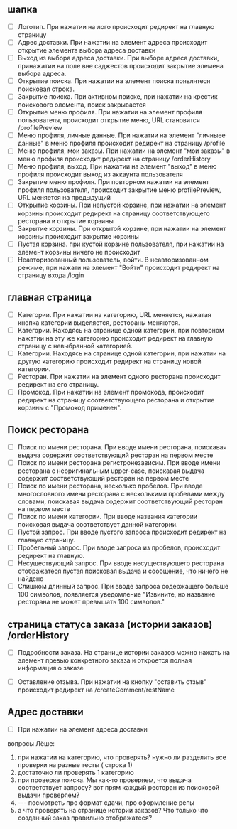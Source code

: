 ## шапка
- [ ] Логотип. При нажатии на лого происходит редирект на главную страницу
- [ ] Адрес доставки. При нажатии на элемент адреса происходит открытие элемента выбора адреса доставки
- [ ] Выход из выбора адреса доставки. При выборе адреса доставки, принажатии на поле вне саджестов происходит закрытие элемена выбора адреса.
- [ ] Открытие поиска. При нажатии на элемент поиска появлятеся поисковая строка.
- [ ] Закрытие поиска. При активном поиске, при нажатии на крестик поискового элемента, поиск закрывается
- [ ] Открытие меню профиля. При нажатии на элемент профиля пользователя, происходит открытие меню, URL становится /profilePreview
- [ ] Меню профиля, личные данные. При нажатии на элемент "личныее данные" в меню профиля происходит редирект на страницу /profile
- [ ] Меню профиля, мои заказы. При нажатии на элемент "мои заказы" в меню профиля происходит редирект на страницу /orderHistory
- [ ] Меню профиля, выход. При нажатии на элемент "выход" в меню профиля происходит выход из аккаунта пользователя
- [ ] Закрытие меню профиля. При повторном нажатии на элемент профиля пользователя, происходит закрытие меню profilePreview, URL меняется на предыдущий
- [ ] Открытие корзины. При непустой корзине, при нажатии на элемент корзины происходит редирект на страницу соответствующего ресторана и открытие корзины
- [ ] Закрытие корзины. При открытой корзине, при нажатии на элемент корзины происходит закрытие корзины
- [ ] Пустая корзина. при кустой корзине пользователя, при нажатии на элемент корзины ничего не происходит
- [ ] Неавторизованный пользователь, войти. В неавторизованном режиме, при нажати на элемент "Войти" происходит редирект на страницу входа /login

## главная страница  
- [ ] Категории. При нажатии на категорию, URL меняется, нажатая кнопка категории выделяется, рестораны меняются.
- [ ] Категории. Находясь на странице одной категории, при повторном нажатии на эту же категорию происходит редирект на главную страницу с невыбранной категорией.
- [ ] Категории. Находясь на странице одной категории, при нажатии на другую категорию происходит редирект на страницу новой категории.
- [ ] Ресторан. При нажатии на элемент одного ресторана происходит редирект на его страницу.
- [ ] Промокод. При нажатии на элемент промокода, происходит редирект на страницу соответствующего ресторана и открытие корзины с "Промокод применен".

## Поиск ресторана
- [ ] Поиск по имени ресторана. При вводе имени ресторана, поискавая выдача содержит соответствующий ресторан на первом месте
- [ ] Поиск по имени ресторана регистронезависим. При вводе имени ресторана с неоригинальным upper-case, поискавая выдача содержит соответствующий ресторан на первом месте
- [ ] Поиск по имени ресторана, несколько пробелов. При вводе многословного имени ресторана с несколькими пробелами между словами, поискавая выдача содержит соответствующий ресторан на первом месте
- [ ] Поиск по имени категории. При вводе названия категории поисковая выдача соответствует данной категории.
- [ ] Пустой запрос. При вводе пустого запроса происходит редирект на главную страницу.
- [ ] Пробельный запрос. При вводе запроса из пробелов, происходит редирект на главную.
- [ ] Несуществующий запрос. При вводе несуществующего ресторана отображатеся пустая поисковая выдача и сообщение, что ничего не найдено
- [ ] Слишком длинный запрос. При вводе запроса содержащего больше 100 символов, появляется уведомление "Извините, но название ресторана не может превышать 100 символов."

## страница статуса заказа (истории заказов) /orderHistory
- [ ] Подробности заказа. На странице истории заказов можно нажать на элемент превью конкретного заказа и откроется полная информация о заказе
- [ ] Оставление отзыва. При нажатии на кнопку "оставить отзыв" происходит редирект на /createComment/restName


## Адрес доставки
- [ ] При нажатии на элемент адреса доставки




вопросы Лёше:
  1. при нажатии на категорию, что проверять? нужно ли разделить все проверки на разные тесты ( строка 1)
  2. достаточно ли проверять 1 категорию
  3. при проверке поиска. Мы как-то проверяем, что выдача соответствует запросу? вот прям каждый ресторан из поисковой выдачи проверяем?
  4. --- посмотреть про формат сдачи, про оформление репы
  5. а что проверять на странице истории заказов? Что только что созданный заказ правильно отображатеся?
